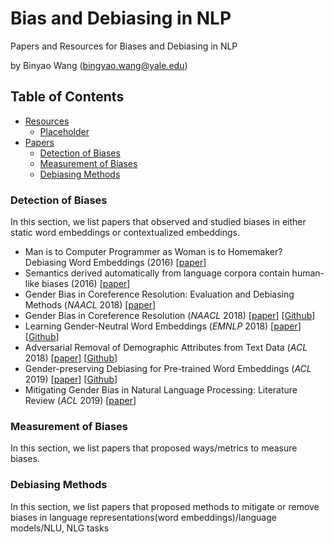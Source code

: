 # Bias and Debiasing in NLP

Papers and Resources for Biases and Debiasing in NLP

by Binyao Wang (bingyao.wang@yale.edu)

## Table of Contents

- [Resources](#resources)
  - [Placeholder](#tutorials)
- [Papers](#papers)
  - [Detection of Biases](#detection-of-biases)
  - [Measurement of Biases](#measurement-of-biases)
  - [Debiasing Methods](#debiasing-methods)


### Detection of Biases
In this section, we list papers that observed and studied biases in either static word embeddings or contextualized embeddings.

* Man is to Computer Programmer as Woman is to Homemaker? Debiasing Word Embeddings (2016) [[paper](https://arxiv.org/pdf/1607.06520.pdf)]
* Semantics derived automatically from language corpora contain human-like biases (2016) [[paper](https://arxiv.org/pdf/1608.07187.pdf)]
* Gender Bias in Coreference Resolution: Evaluation and Debiasing Methods (*NAACL* 2018) [[paper](https://aclanthology.org/N18-2003.pdf)]
* Gender Bias in Coreference Resolution (*NAACL* 2018) [[paper](https://aclanthology.org/N18-2002.pdf)] [[Github](https://github.com/rudinger/winogender-schemas)]
* Learning Gender-Neutral Word Embeddings (*EMNLP* 2018) [[paper](https://arxiv.org/pdf/1809.01496.pdf)] [[Github](https://github.com/uclanlp/gn_glove)]
* Adversarial Removal of Demographic Attributes from Text Data (*ACL* 2018) [[paper](https://aclanthology.org/D18-1002.pdf)] [[Github](https://github.com/yanaiela/demog-text-removal)]
* Gender-preserving Debiasing for Pre-trained Word Embeddings (*ACL* 2019) [[paper](https://aclanthology.org/P19-1160.pdf)] [[Github](https://github.com/kanekomasahiro/gp_debias)]
* Mitigating Gender Bias in Natural Language Processing: Literature Review (*ACL* 2019) [[paper](https://aclanthology.org/P19-1159.pdf)]

### Measurement of Biases 
In this section, we list papers that proposed ways/metrics to measure biases. 

### Debiasing Methods 
In this section, we list papers that proposed
methods to mitigate or remove biases in language representations(word embeddings)/language models/NLU, NLG tasks 
